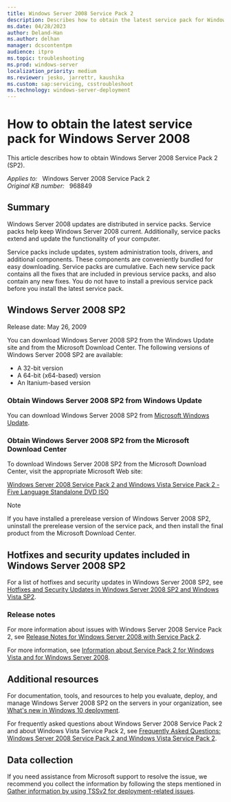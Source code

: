 ```yaml
---
title: Windows Server 2008 Service Pack 2
description: Describes how to obtain the latest service pack for Windows Server 2008.
ms.date: 04/28/2023
author: Deland-Han
ms.author: delhan
manager: dcscontentpm
audience: itpro
ms.topic: troubleshooting
ms.prod: windows-server
localization_priority: medium
ms.reviewer: jesko, jarrettr, kaushika
ms.custom: sap:servicing, csstroubleshoot
ms.technology: windows-server-deployment
---
```

# How to obtain the latest service pack for Windows Server 2008

This article describes how to obtain Windows Server 2008 Service Pack 2 (SP2).

_Applies to:_ &nbsp; Windows Server 2008 Service Pack 2  
_Original KB number:_ &nbsp; 968849

## Summary

Windows Server 2008 updates are distributed in service packs. Service packs help keep Windows Server 2008 current. Additionally, service packs extend and update the functionality of your computer.

Service packs include updates, system administration tools, drivers, and additional components. These components are conveniently bundled for easy downloading. Service packs are cumulative. Each new service pack contains all the fixes that are included in previous service packs, and also contain any new fixes. You do not have to install a previous service pack before you install the latest service pack.

## Windows Server 2008 SP2

Release date: May 26, 2009

You can download Windows Server 2008 SP2 from the Windows Update site and from the Microsoft Download Center. The following versions of Windows Server 2008 SP2 are available:

- A 32-bit version
- A 64-bit (x64-based) version
- An Itanium-based version

### Obtain Windows Server 2008 SP2 from Windows Update

You can download Windows Server 2008 SP2 from [Microsoft Windows Update](https://support.microsoft.com//help/12373/windows-update-faq).

### Obtain Windows Server 2008 SP2 from the Microsoft Download Center

To download Windows Server 2008 SP2 from the Microsoft Download Center, visit the appropriate Microsoft Web site:

[Windows Server 2008 Service Pack 2 and Windows Vista Service Pack 2 - Five Language Standalone DVD ISO](https://www.microsoft.com/download/details.aspx?id=24212)

> [!NOTE]
> If you have installed a prerelease version of Windows Server 2008 SP2, uninstall the prerelease version of the service pack, and then install the final product from the Microsoft Download Center.

## Hotfixes and security updates included in Windows Server 2008 SP2

For a list of hotfixes and security updates in Windows Server 2008 SP2, see [Hotfixes and Security Updates in Windows Server 2008 SP2 and Windows Vista SP2](/previous-versions/windows/it-pro/windows-server-2008-R2-and-2008/dd335033(v=ws.10)).

### Release notes

For more information about issues with Windows Server 2008 Service Pack 2, see [Release Notes for Windows Server 2008 with Service Pack 2](/previous-versions/windows/it-pro/windows-server-2008-R2-and-2008/dd540765(v=ws.10)).

For more information, see [Information about Service Pack 2 for Windows Vista and for Windows Server 2008](https://support.microsoft.com/help/948465).

## Additional resources

For documentation, tools, and resources to help you evaluate, deploy, and manage Windows Server 2008 SP2 on the servers in your organization, see [What's new in Windows 10 deployment](/windows/deployment/deploy-whats-new).

For frequently asked questions about Windows Server 2008 Service Pack 2 and about Windows Vista Service Pack 2, see [Frequently Asked Questions: Windows Server 2008 Service Pack 2 and Windows Vista Service Pack 2](/previous-versions/windows/it-pro/windows-server-2008-R2-and-2008/dd335038(v=ws.10)).

## Data collection

If you need assistance from Microsoft support to resolve the issue, we recommend you collect the information by following the steps mentioned in [Gather information by using TSSv2 for deployment-related issues](../../windows-client/windows-troubleshooters/gather-information-using-tssv2-deployment.md).
